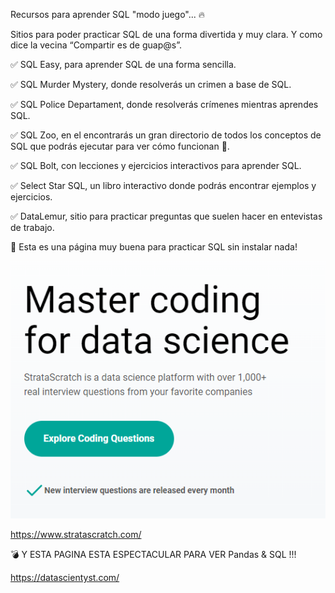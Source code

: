 Recursos para aprender SQL "modo juego"... 🔥

Sitios para poder practicar SQL de una forma divertida y muy clara. Y como dice la vecina  “Compartir es de guap@s”.

✅ SQL Easy, para aprender SQL de una forma sencilla.

✅ SQL Murder Mystery, donde resolverás un crimen a base de SQL.

✅ SQL Police Departament, donde resolverás crímenes mientras aprendes SQL.

✅ SQL Zoo, en el encontrarás un gran directorio de todos los conceptos de SQL que podrás ejecutar para ver cómo funcionan 👀.

✅ SQL Bolt, con lecciones y ejercicios interactivos para aprender SQL.

✅ Select Star SQL, un libro interactivo donde podrás encontrar ejemplos y ejercicios.

✅ DataLemur, sitio para practicar preguntas que suelen hacer en entevistas de trabajo. 


👀 Esta es una página muy buena para practicar SQL sin instalar nada! 

![stratascratch](https://raw.githubusercontent.com/NoeliaFerrero/My-DS-journey/master/SQL/stratascratch.png)


https://www.stratascratch.com/


:bomb: Y ESTA PAGINA ESTA ESPECTACULAR PARA VER Pandas & SQL !!!

https://datascientyst.com/
